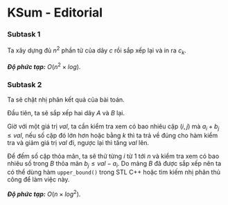 # KSum - Editorial

### Subtask 1

Ta xây dựng đủ $n^2$ phần tử của dãy $c$ rồi sắp xếp lại và in ra $c_k$.

***Độ phức tạp:*** $O(n^2 \times log)$.

### Subtask 2

Ta sẽ chặt nhị phân kết quả của bài toán.

Đầu tiên, ta sẽ sắp xếp hai dãy $A$ và $B$ lại.

Giờ với một giá trị $val,$ ta cần kiểm tra xem có bao nhiêu cặp $(i,j)$ mà $a_i+b_j \le val,$ nếu số cặp đó lớn hơn hoặc bằng $k$ thì ta trả về đúng cho hàm kiểm tra và giảm giá trị $val$ đi, ngược lại thì tăng $val$ lên.

Để đếm số cặp thỏa mãn, ta sẽ thử từng $i$ từ $1$ tới $n$ và kiểm tra xem có bao nhiêu số trong $B$ thỏa mãn $b_j \le val - a_i$. Do mảng $B$ đã được sắp xếp nên ta có thể dùng hàm `upper_bound()` trong STL C++ hoặc tìm kiếm nhị phân thủ công để làm việc này.

***Độ phức tạp:*** $O(n \times log^2)$.